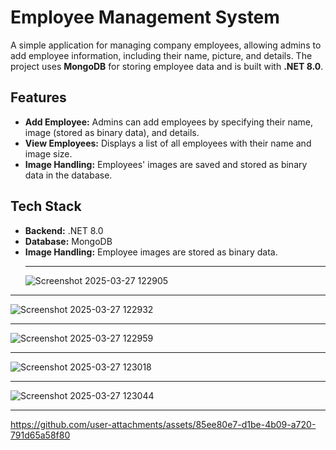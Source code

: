 # Employee Management System

A simple application for managing company employees, allowing admins to add employee information, including their name, picture, and details. The project uses **MongoDB** for storing employee data and is built with **.NET 8.0**.

## Features

- **Add Employee:** Admins can add employees by specifying their name, image (stored as binary data), and details.
- **View Employees:** Displays a list of all employees with their name and image size.
- **Image Handling:** Employees' images are saved and stored as binary data in the database.
  
## Tech Stack

- **Backend:** .NET 8.0
- **Database:** MongoDB
- **Image Handling:** Employee images are stored as binary data.<hr />
![Screenshot 2025-03-27 122905](https://github.com/user-attachments/assets/d825a6ac-4b70-486b-b8fb-a68e008bb234)
---
![Screenshot 2025-03-27 122932](https://github.com/user-attachments/assets/6c2a863d-e3ca-48a3-abb2-f48b979511f3)
***
![Screenshot 2025-03-27 122959](https://github.com/user-attachments/assets/0432f62e-1467-4d26-8230-68f5818c3d3a)
___
![Screenshot 2025-03-27 123018](https://github.com/user-attachments/assets/6201baa0-4919-4c43-aa99-13a14ce3663d)<hr />
![Screenshot 2025-03-27 123044](https://github.com/user-attachments/assets/7718ef17-3e9f-40e5-ba71-1f32a43f7aca)<hr />


https://github.com/user-attachments/assets/85ee80e7-d1be-4b09-a720-791d65a58f80


